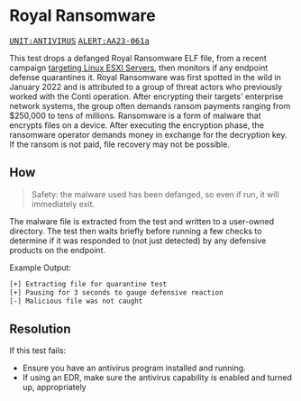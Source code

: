 # Royal Ransomware

<kbd>[UNIT:ANTIVIRUS](https://docs.preludesecurity.com/docs/security-policy#antivirus)</kbd>
<kbd>[ALERT:AA23-061a](https://www.cisa.gov/news-events/cybersecurity-advisories/aa23-061a)</kbd>

This test drops a defanged Royal Ransomware ELF file, from a recent campaign [targeting Linux ESXI Servers](https://www.bleepingcomputer.com/news/security/linux-version-of-royal-ransomware-targets-vmware-esxi-servers/), then monitors if any endpoint defense quarantines it. Royal Ransomware was first spotted in the wild in January 2022 and is attributed to a group of threat actors who previously worked with the Conti operation. After encrypting their targets' enterprise network systems, the group often demands ransom payments ranging from $250,000 to tens of millions. Ransomware is a form of malware that encrypts files on a device. After executing the encryption phase, the ransomware operator demands money in exchange for the decryption key. If the ransom is not paid, file recovery may not be possible.

## How

> Safety: the malware used has been defanged, so even if run, it will immediately exit.

The malware file is extracted from the test and written to a user-owned directory. The test then waits briefly before running a few checks to determine if it was responded to (not just detected) by any defensive products on the endpoint.

Example Output:
```bash
[+] Extracting file for quarantine test
[+] Pausing for 3 seconds to gauge defensive reaction
[-] Malicious file was not caught
```

## Resolution

If this test fails:

* Ensure you have an antivirus program installed and running.
* If using an EDR, make sure the antivirus capability is enabled and turned up, appropriately
